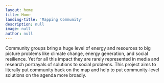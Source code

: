 ```yaml
---
layout: home
title: Home
landing-title: 'Mapping Community'
description: null
image: null
author: null
---
```


Community groups bring a huge level of energy and resources to big picture problems like climate change, energy generation, and social resilience. Yet for all this impact they are rarely represented in media and research portrayals of solutions to social problems. This project aims to literally put community back on the map and help to put community-level solutions on the agenda more broadly.